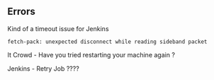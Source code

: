 




## Errors

Kind of a timeout issue for Jenkins 
```
fetch-pack: unexpected disconnect while reading sideband packet 
```

It Crowd - Have you tried restarting your machine again ? 

Jenkins - Retry Job ????